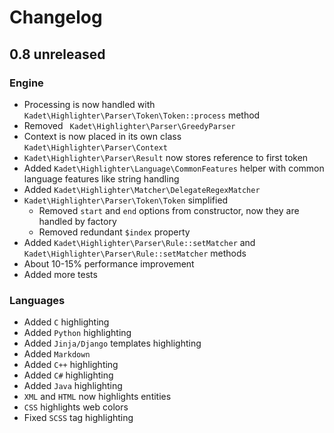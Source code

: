 # Changelog
## 0.8 unreleased
### Engine
 * Processing is now handled with `Kadet\Highlighter\Parser\Token\Token::process` method
 * Removed ` Kadet\Highlighter\Parser\GreedyParser`
 * Context is now placed in its own class `Kadet\Highlighter\Parser\Context`
 * `Kadet\Highlighter\Parser\Result` now stores reference to first token
 * Added `Kadet\Highlighter\Language\CommonFeatures` helper with common language features like string handling
 * Added `Kadet\Highlighter\Matcher\DelegateRegexMatcher`
 * `Kadet\Highlighter\Parser\Token\Token` simplified
   * Removed `start` and `end` options from constructor, now they are handled by factory
   * Removed redundant `$index` property
 * Added `Kadet\Highlighter\Parser\Rule::setMatcher` and `Kadet\Highlighter\Parser\Rule::setMatcher` methods
 * About 10-15% performance improvement
 * Added more tests

### Languages
 * Added `C` highlighting
 * Added `Python` highlighting
  * Added `Jinja/Django` templates highlighting
 * Added `Markdown`
 * Added `C++` highlighting
 * Added `C#` highlighting
 * Added `Java` highlighting
 * `XML` and `HTML` now highlights entities
 * `CSS` highlights web colors
 * Fixed `SCSS` tag highlighting

